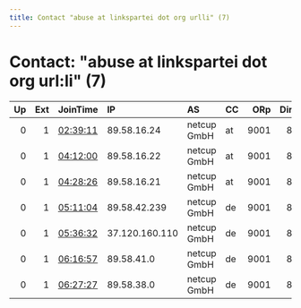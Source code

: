 ```yaml
---
title: Contact "abuse at linkspartei dot org urlli" (7)
---
```


# Contact: "abuse at linkspartei dot org url:li" (7)

|   Up |   Ext | JoinTime                                                                                              | IP             | AS          | CC   |   ORp |   Dirp | OS    | Version   | Nickname   |   eFamMembers |
|-----:|------:|:------------------------------------------------------------------------------------------------------|:---------------|:------------|:-----|------:|-------:|:------|:----------|:-----------|--------------:|
|    0 |     1 | [02:39:11](https://nusenu.github.io/OrNetStats/w/relay/8B3A934389BB09F4D8E7BE91A04BB8274D6B724F.html) | 89.58.16.24    | netcup GmbH | at   |  9001 |     80 | Linux | 0.4.5.10  | lokit09    |             1 |
|    0 |     1 | [04:12:00](https://nusenu.github.io/OrNetStats/w/relay/F39F94E788B528F107DA23B7B28F9B7B18EA3BC6.html) | 89.58.16.22    | netcup GmbH | at   |  9001 |     80 | Linux | 0.4.5.10  | lokit07    |             1 |
|    0 |     1 | [04:28:26](https://nusenu.github.io/OrNetStats/w/relay/A46D8AB8CDEE5ABC6E2157C037A485E2B92EDA67.html) | 89.58.16.21    | netcup GmbH | at   |  9001 |     80 | Linux | 0.4.5.10  | lokit06    |             1 |
|    0 |     1 | [05:11:04](https://nusenu.github.io/OrNetStats/w/relay/2B5EFA3B8BE687D48540E355771614F21B27A323.html) | 89.58.42.239   | netcup GmbH | de   |  9001 |     80 | Linux | 0.4.5.10  | lokit05    |             1 |
|    0 |     1 | [05:36:32](https://nusenu.github.io/OrNetStats/w/relay/8F060C4801C6E119DB18775B9D02917CD0EC4A6C.html) | 37.120.160.110 | netcup GmbH | de   |  9001 |     80 | Linux | 0.4.5.10  | lokit04    |             1 |
|    0 |     1 | [06:16:57](https://nusenu.github.io/OrNetStats/w/relay/BA5311FDB94B0831EC7A161E1960D9D6F13A6AF3.html) | 89.58.41.0     | netcup GmbH | de   |  9001 |     80 | Linux | 0.4.5.10  | lokit02    |             1 |
|    0 |     1 | [06:27:27](https://nusenu.github.io/OrNetStats/w/relay/17ABBC65F2C9F8EF7C2EBD30CABDE3B603E6720D.html) | 89.58.38.0     | netcup GmbH | de   |  9001 |     80 | Linux | 0.4.5.10  | lokit01    |             1 |
